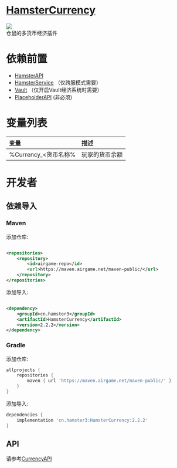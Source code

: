 # [HamsterCurrency](https://github.com/MiniDay/HamsterCurrency-Parent)

[![](https://jitpack.io/v/cn.hamster3/HamsterCurrency.svg)](https://jitpack.io/#cn.hamster3/HamsterCurrency)  
仓鼠的多货币经济插件

# 依赖前置

- [HamsterAPI](https://github.com/MiniDay/HamsterAPI/releases)
- [HamsterService](https://github.com/MiniDay/HamsterService/releases) （仅跨服模式需要）
- [Vault](https://www.spigotmc.org/resources/vault.34315/) （仅开启Vault经济系统时需要）
- [PlaceholderAPI](https://www.spigotmc.org/resources/placeholderapi.6245/) (非必须)

# 变量列表

| 变量               | 描述      |
|:-----------------|:--------|
| %Currency_<货币名称% | 玩家的货币余额 |

# 开发者

## 依赖导入

### Maven

添加仓库:

```xml

<repositories>
    <repository>
        <id>airgame-repo</id>
        <url>https://maven.airgame.net/maven-public/</url>
    </repository>
</repositories>
```

添加导入:

```xml

<dependency>
    <groupId>cn.hamster3</groupId>
    <artifactId>HamsterCurrency</artifactId>
    <version>2.2.2</version>
</dependency>
```

### Gradle

添加仓库:

```groovy
allprojects {
    repositories {
        maven { url 'https://maven.airgame.net/maven-public/' }
    }
}
```

添加导入:

```groovy
dependencies {
    implementation 'cn.hamster3:HamsterCurrency:2.2.2'
}
```

## API

请参考[CurrencyAPI](currency-plugin/src/main/java/cn/hamster3/currency/api/CurrencyAPI.java)
